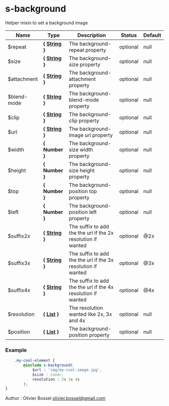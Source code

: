 # s-background

Helper mixin to set a background image



Name  |  Type  |  Description  |  Status  |  Default
------------  |  ------------  |  ------------  |  ------------  |  ------------
$repeat  |  **{ [String](http://www.sass-lang.com/documentation/file.SASS_REFERENCE.html#sass-script-strings) }**  |  The background-repeat property  |  optional  |  null
$size  |  **{ [String](http://www.sass-lang.com/documentation/file.SASS_REFERENCE.html#sass-script-strings) }**  |  The background-size property  |  optional  |  null
$attachment  |  **{ [String](http://www.sass-lang.com/documentation/file.SASS_REFERENCE.html#sass-script-strings) }**  |  The background-attachment property  |  optional  |  null
$blend-mode  |  **{ [String](http://www.sass-lang.com/documentation/file.SASS_REFERENCE.html#sass-script-strings) }**  |  The background-blend-mode property  |  optional  |  null
$clip  |  **{ [String](http://www.sass-lang.com/documentation/file.SASS_REFERENCE.html#sass-script-strings) }**  |  The background-clip property  |  optional  |  null
$url  |  **{ [String](http://www.sass-lang.com/documentation/file.SASS_REFERENCE.html#sass-script-strings) }**  |  The background-image url property  |  optional  |  null
$width  |  **{ Number }**  |  The background-size width property  |  optional  |  null
$height  |  **{ Number }**  |  The background-size height property  |  optional  |  null
$top  |  **{ Number }**  |  The background-position top property  |  optional  |  null
$left  |  **{ Number }**  |  The background-position left property  |  optional  |  null
$suffix2x  |  **{ [String](http://www.sass-lang.com/documentation/file.SASS_REFERENCE.html#sass-script-strings) }**  |  The suffix to add the the url if the 2x resolution if wanted  |  optional  |  @2x
$suffix3x  |  **{ [String](http://www.sass-lang.com/documentation/file.SASS_REFERENCE.html#sass-script-strings) }**  |  The suffix to add the the url if the 3x resolution if wanted  |  optional  |  @3x
$suffix4x  |  **{ [String](http://www.sass-lang.com/documentation/file.SASS_REFERENCE.html#sass-script-strings) }**  |  The suffix to add the the url if the 4x resolution if wanted  |  optional  |  @4x
$resolution  |  **{ [List](http://www.sass-lang.com/documentation/file.SASS_REFERENCE.html#lists) }**  |  The resolution wanted like 2x, 3x and 4x  |  optional  |  null
$position  |  **{ [List](http://www.sass-lang.com/documentation/file.SASS_REFERENCE.html#lists) }**  |  The background-position property  |  optional  |  null

### Example
```scss
	.my-cool-element {
		@include s-background(
			$url : 'img/my-cool-image.jpg',
			$size : cover,
			resolution : 2x 3x 4x
		);
}
```
Author : Olivier Bossel <olivier.bossel@gmail.com>